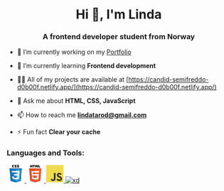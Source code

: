 <h1 align="center">Hi 👋, I'm Linda</h1>
<h3 align="center">A frontend developer student from Norway</h3>

- 🔭 I’m currently working on my [Portfolio](https://candid-semifreddo-d0b00f.netlify.app/)

- 🌱 I’m currently learning **Frontend development**

- 👨‍💻 All of my projects are available at [https://candid-semifreddo-d0b00f.netlify.app/](https://candid-semifreddo-d0b00f.netlify.app/)

- 💬 Ask me about **HTML, CSS, JavaScript**

- 📫 How to reach me **lindatarod@gmail.com**

- ⚡ Fun fact **Clear your cache**

<p align="left">
</p>

<h3 align="left">Languages and Tools:</h3>
<p align="left"> <a href="https://www.w3schools.com/css/" target="_blank" rel="noreferrer"> <img src="https://raw.githubusercontent.com/devicons/devicon/master/icons/css3/css3-original-wordmark.svg" alt="css3" width="40" height="40"/> </a> <a href="https://www.w3.org/html/" target="_blank" rel="noreferrer"> <img src="https://raw.githubusercontent.com/devicons/devicon/master/icons/html5/html5-original-wordmark.svg" alt="html5" width="40" height="40"/> </a> <a href="https://developer.mozilla.org/en-US/docs/Web/JavaScript" target="_blank" rel="noreferrer"> <img src="https://raw.githubusercontent.com/devicons/devicon/master/icons/javascript/javascript-original.svg" alt="javascript" width="40" height="40"/> </a> <a href="https://www.adobe.com/products/xd.html" target="_blank" rel="noreferrer"> <img src="https://cdn.worldvectorlogo.com/logos/adobe-xd.svg" alt="xd" width="40" height="40"/> </a> </p>
